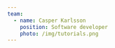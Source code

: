 ```yaml
---
team:
  - name: Casper Karlsson
    position: Software developer
    photo: /img/tutorials.png
---
```

